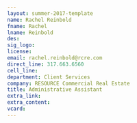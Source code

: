 ```yaml
---
layout: summer-2017-template
﻿name: Rachel Reinbold
fname: Rachel
lname: Reinbold
des: 
sig_logo: 
license: 
email: rachel.reinbold@rcre.com
direct_line: 317.663.6560
cell_line: 
department: Client Services
company: RESOURCE Commercial Real Estate
title: Administrative Assistant
extra_link: 
extra_content: 
vcard: 
---
```

